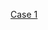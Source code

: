 
[Case 1](https://github.com/cristianom-ciandt/Lessons-Learned/tree/master/Subjects/Test-Pyramid/Case1/)